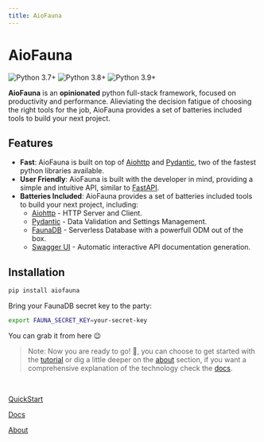 ```yaml
---
title: AioFauna
---
```


<div class="text-center">
  <Icon icon="mdi-bird" class="text-4xl text-primary -mb-2 m-auto" />
  <h1 class="text-primary">AioFauna</h1>
</div>

<div class="row start gap-4 scale-50">
<img src="https://img.shields.io/badge/Python-3.7%2B-blue.svg" alt="Python 3.7+"  >
<img src="https://img.shields.io/badge/Python-3.8%2B-blue.svg" alt="Python 3.8+"  >
<img src="https://img.shields.io/badge/Python-3.9%2B-blue.svg" alt="Python 3.9+"  >
</div>

<User />

**AioFauna** is an **opinionated** python full-stack framework, focused on productivity and performance. Alieviating the decision fatigue of choosing the right tools for the job, AioFauna provides a set of batteries included tools to build your next project.

## Features

- **Fast**: AioFauna is built on top of [Aiohttp](https://docs.aiohttp.org/en/stable/) and [Pydantic](https://pydantic-docs.helpmanual.io/), two of the fastest python libraries available.
- **User Friendly**: AioFauna is built with the developer in mind, providing a simple and intuitive API, similar to [FastAPI](https://fastapi.tiangolo.com/).
- **Batteries Included**: AioFauna provides a set of batteries included tools to build your next project, including:
  - [Aiohttp](https://docs.aiohttp.org/en/stable/) - HTTP Server and Client.
  - [Pydantic](https://pydantic-docs.helpmanual.io/) - Data Validation and Settings Management.
  - [FaunaDB](https://fauna.com/) - Serverless Database with a powerfull ODM out of the box.
  - [Swagger UI](https://swagger.io/tools/swagger-ui/) - Automatic interactive API documentation generation.

## Installation

```bash
pip install aiofauna
```

Bring your FaunaDB secret key to the party:

```bash
export FAUNA_SECRET_KEY=your-secret-key
```

You can grab it from here 😉

> Note: Now you are ready to go! 🚀, you can choose to get started with the <a href="/tutorial">tutorial</a> or dig a little deeper on the <a href="/about">about</a> section, if you want a comprehensive explanation of the technology check the <a href="/docs">docs</a>.

<br/>

[QuickStart](/tutorial)

[Docs](/docs)

[About](/about)

<br/>
<br/>
<br/>
